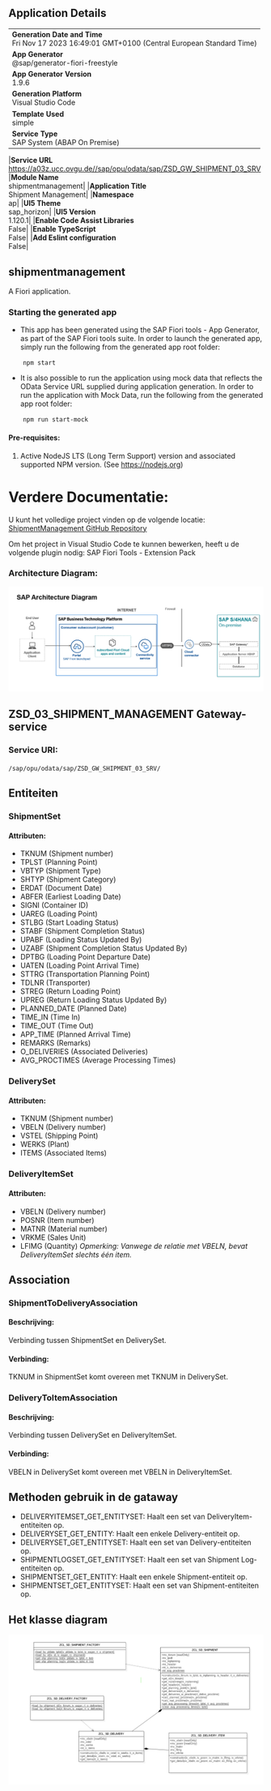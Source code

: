## Application Details

|                                                                                                    |
| -------------------------------------------------------------------------------------------------- |
| **Generation Date and Time**<br>Fri Nov 17 2023 16:49:01 GMT+0100 (Central European Standard Time) |
| **App Generator**<br>@sap/generator-fiori-freestyle                                                |
| **App Generator Version**<br>1.9.6                                                                 |
| **Generation Platform**<br>Visual Studio Code                                                      |
| **Template Used**<br>simple                                                                        |
| **Service Type**<br>SAP System (ABAP On Premise)                                                   |

|**Service URL**<br>https://a03z.ucc.ovgu.de//sap/opu/odata/sap/ZSD_GW_SHIPMENT_03_SRV
|**Module Name**<br>shipmentmanagement|
|**Application Title**<br>Shipment Management|
|**Namespace**<br>ap|
|**UI5 Theme**<br>sap_horizon|
|**UI5 Version**<br>1.120.1|
|**Enable Code Assist Libraries**<br>False|
|**Enable TypeScript**<br>False|
|**Add Eslint configuration**<br>False|

## shipmentmanagement

A Fiori application.

### Starting the generated app

- This app has been generated using the SAP Fiori tools - App Generator, as part of the SAP Fiori tools suite. In order to launch the generated app, simply run the following from the generated app root folder:

```
    npm start
```

- It is also possible to run the application using mock data that reflects the OData Service URL supplied during application generation. In order to run the application with Mock Data, run the following from the generated app root folder:

```
    npm run start-mock
```

#### Pre-requisites:

1. Active NodeJS LTS (Long Term Support) version and associated supported NPM version. (See https://nodejs.org)

# Verdere Documentatie:

U kunt het volledige project vinden op de volgende locatie: [ShipmentManagement GitHub Repository](https://github.com/SalouaElM/ShipmentManagement)

Om het project in Visual Studio Code te kunnen bewerken, heeft u de volgende plugin nodig: SAP Fiori Tools - Extension Pack

### Architecture Diagram:

![Architecture Diagram](Diagrammen/SAP_Architectuur.png)

## ZSD_03_SHIPMENT_MANAGEMENT Gateway-service

### Service URI:

`/sap/opu/odata/sap/ZSD_GW_SHIPMENT_03_SRV/`

## Entiteiten

### ShipmentSet

#### Attributen:

- TKNUM (Shipment number)
- TPLST (Planning Point)
- VBTYP (Shipment Type)
- SHTYP (Shipment Category)
- ERDAT (Document Date)
- ABFER (Earliest Loading Date)
- SIGNI (Container ID)
- UAREG (Loading Point)
- STLBG (Start Loading Status)
- STABF (Shipment Completion Status)
- UPABF (Loading Status Updated By)
- UZABF (Shipment Completion Status Updated By)
- DPTBG (Loading Point Departure Date)
- UATEN (Loading Point Arrival Time)
- STTRG (Transportation Planning Point)
- TDLNR (Transporter)
- STREG (Return Loading Point)
- UPREG (Return Loading Status Updated By)
- PLANNED_DATE (Planned Date)
- TIME_IN (Time In)
- TIME_OUT (Time Out)
- APP_TIME (Planned Arrival Time)
- REMARKS (Remarks)
- O_DELIVERIES (Associated Deliveries)
- AVG_PROCTIMES (Average Processing Times)

### DeliverySet

#### Attributen:

- TKNUM (Shipment number)
- VBELN (Delivery number)
- VSTEL (Shipping Point)
- WERKS (Plant)
- ITEMS (Associated Items)

### DeliveryItemSet

#### Attributen:

- VBELN (Delivery number)
- POSNR (Item number)
- MATNR (Material number)
- VRKME (Sales Unit)
- LFIMG (Quantity)
  _Opmerking: Vanwege de relatie met VBELN, bevat DeliveryItemSet slechts één item._

## Association

### ShipmentToDeliveryAssociation

#### Beschrijving:

Verbinding tussen ShipmentSet en DeliverySet.

#### Verbinding:

TKNUM in ShipmentSet komt overeen met TKNUM in DeliverySet.

### DeliveryToItemAssociation

#### Beschrijving:

Verbinding tussen DeliverySet en DeliveryItemSet.

#### Verbinding:

VBELN in DeliverySet komt overeen met VBELN in DeliveryItemSet.

## Methoden gebruik in de gataway

- DELIVERYITEMSET_GET_ENTITYSET: Haalt een set van DeliveryItem-entiteiten op.
- DELIVERYSET_GET_ENTITY: Haalt een enkele Delivery-entiteit op.
- DELIVERYSET_GET_ENTITYSET: Haalt een set van Delivery-entiteiten op.
- SHIPMENTLOGSET_GET_ENTITYSET: Haalt een set van Shipment Log-entiteiten op.
- SHIPMENTSET_GET_ENTITY: Haalt een enkele Shipment-entiteit op.
- SHIPMENTSET_GET_ENTITYSET: Haalt een set van Shipment-entiteiten op.

## Het klasse diagram

![Class_diagram](Diagrammen/Class_diagram.png)
